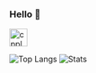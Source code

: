 ### Hello 👋

<a href="https://github.com/4iwen?tab=repositories&q=&type=&language=c%2B%2B&sort="><img src="https://raw.githubusercontent.com/isocpp/logos/master/cpp_logo.svg" alt="cpplogo" width="32" height="32"></a>

![Top Langs](https://github-readme-stats.vercel.app/api/top-langs/?username=4iwen&show_icons=true&layout=compact)
![Stats](https://github-readme-stats.vercel.app/api?username=4iwen&show_icons=true&layout=compact)
